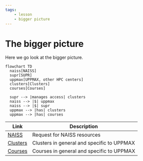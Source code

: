 ```yaml
---
tags:
    - lesson
    - bigger picture
---
```


# The bigger picture

Here we go look at the bigger picture.

```mermaid
flowchart TD
  naiss[NAISS]
  supr[SUPR]
  uppmax[UPPMAX, other HPC centers]
  clusters[Clusters]
  courses[Courses]

  supr --> |manages access| clusters
  naiss --> |$| uppmax
  naiss --> |$| supr
  uppmax --> |has| clusters
  uppmax --> |has| courses
```

<!-- markdownlint-disable MD013 --><!-- Tables cannot be split up over lines, hence will break 80 characters per line -->

| Link                                | Description                                |
| ----------------------------------- | ------------------------------------------ |
| [NAISS](../sessions/naiss.md)       | Request for NAISS resources                |
| [Clusters](../sessions/clusters.md) | Clusters in general and specific to UPPMAX |
| [Courses](../sessions/courses.md)   | Courses in general and specific to UPPMAX  |

<!-- markdownlint-enable MD013 -->
